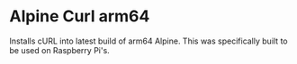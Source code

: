 # Alpine Curl arm64

Installs cURL into latest build of arm64 Alpine. This was specifically built to be used on Raspberry Pi's.
